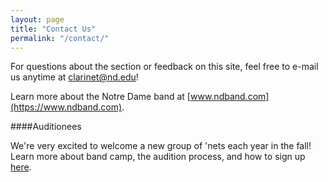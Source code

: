 ```yaml
---
layout: page
title: "Contact Us"
permalink: "/contact/"
---
```


For questions about the section or feedback on this site, feel free to e-mail us anytime at [clarinet@nd.edu](mailto:clarinet@nd.edu)! 

Learn more about the Notre Dame band at [www.ndband.com](https://www.ndband.com).

####Auditionees

We're very excited to welcome a new group of 'nets each year in the fall! Learn more about band camp, the audition process, and how to sign up [here](http://www.ndband.com/join-the-band.cfm).

